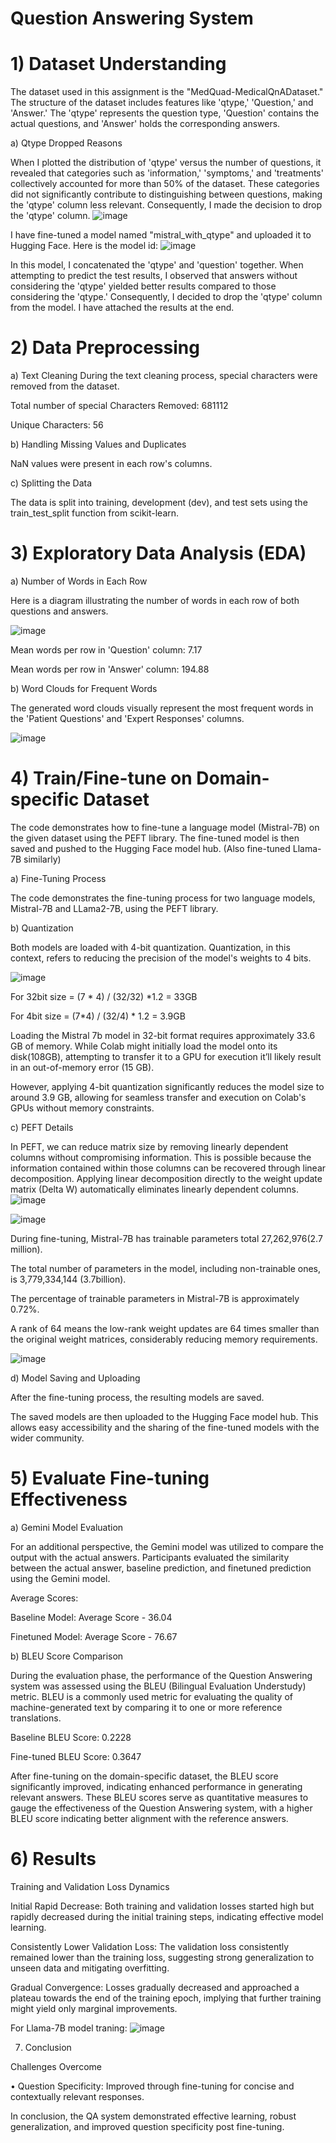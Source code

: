 # Question Answering System 

# 1) Dataset Understanding 

The dataset used in this assignment is the "MedQuad-MedicalQnADataset." The structure of the dataset includes features like 'qtype,' 'Question,' and 'Answer.' The 'qtype' represents the question type, 'Question' contains the actual questions, and 'Answer' holds the corresponding answers. 

a) Qtype Dropped Reasons 

When I plotted the distribution of 'qtype' versus the number of questions, it revealed that categories such as 'information,' 'symptoms,' and 'treatments' collectively accounted for more than 50% of the dataset. These categories did not significantly contribute to distinguishing between questions, making the 'qtype' column less relevant. Consequently, I made the decision to drop the 'qtype' column. 
![image](https://github.com/Deepakkori45/QuestionAnsweringUsingMistral/assets/111627339/9c18fd46-805f-48c6-be47-3f06a028dc91)

I have fine-tuned a model named "mistral_with_qtype" and uploaded it to Hugging Face. Here is the model id: 
![image](https://github.com/Deepakkori45/QuestionAnsweringUsingMistral/assets/111627339/21ca54ee-8902-4a20-8a0c-f8e368b6e28a)

In this model, I concatenated the 'qtype' and 'question' together. When attempting to predict the test results, I observed that answers without considering the 'qtype' yielded better results compared to those considering the 'qtype.' Consequently, I decided to drop the 'qtype' column from the model. I have attached the results at the end. 

# 2) Data Preprocessing 

a) Text Cleaning 
During the text cleaning process, special characters were removed from the dataset. 

Total number of special Characters Removed: 681112 

Unique Characters: 56 

b) Handling Missing Values and Duplicates 

NaN values were present in each row's columns. 

c) Splitting the Data 

The data is split into training, development (dev), and test sets using the train_test_split function from scikit-learn. 

 

# 3) Exploratory Data Analysis (EDA) 

a) Number of Words in Each Row 

Here is a diagram illustrating the number of words in each row of both questions and answers. 

 ![image](https://github.com/Deepakkori45/QuestionAnsweringUsingMistral/assets/111627339/21192a26-b14b-4dcd-ae51-0b264113e1a5)


Mean words per row in 'Question' column: 7.17 

Mean words per row in 'Answer' column: 194.88 

b) Word Clouds for Frequent Words 

The generated word clouds visually represent the most frequent words in the 'Patient Questions' and 'Expert Responses' columns. 

 ![image](https://github.com/Deepakkori45/QuestionAnsweringUsingMistral/assets/111627339/d2e1e340-4ca7-4268-8e13-e963ef27cc0b)

# 4) Train/Fine-tune on Domain-specific Dataset 

The code demonstrates how to fine-tune a language model (Mistral-7B) on the given dataset using the PEFT library. The fine-tuned model is then saved and pushed to the Hugging Face model hub. (Also fine-tuned Llama-7B similarly) 

a) Fine-Tuning Process 

The code demonstrates the fine-tuning process for two language models, Mistral-7B and LLama2-7B, using the PEFT library. 

 

b) Quantization 

Both models are loaded with 4-bit quantization. Quantization, in this context, refers to reducing the precision of the model's weights to 4 bits. 

![image](https://github.com/Deepakkori45/QuestionAnsweringUsingMistral/assets/111627339/6e58e031-2f5c-4b57-8659-6cc90cf28779)



For 32bit size = (7 * 4) / (32/32) *1.2 = 33GB 

For 4bit size = (7*4) / (32/4) * 1.2 = 3.9GB 

Loading the Mistral 7b model in 32-bit format requires approximately 33.6 GB of memory. While Colab might initially load the model onto its disk(108GB), attempting to transfer it to a GPU for execution it’ll likely result in an out-of-memory error (15 GB). 

However, applying 4-bit quantization significantly reduces the model size to around 3.9 GB, allowing for seamless transfer and execution on Colab's GPUs without memory constraints.  

 

c) PEFT Details 

In PEFT, we can reduce matrix size by removing linearly dependent columns without compromising information. This is possible because the information contained within those columns can be recovered through linear decomposition. Applying linear decomposition directly to the weight update matrix (Delta W) automatically eliminates linearly dependent columns. 
![image](https://github.com/Deepakkori45/QuestionAnsweringUsingMistral/assets/111627339/f1641cce-9ef0-4241-80d1-13eb084eed5b)

 ![image](https://github.com/Deepakkori45/QuestionAnsweringUsingMistral/assets/111627339/0b5e07ed-8b80-4378-b6e3-bb12a6727bf0)

 

During fine-tuning, Mistral-7B has trainable parameters total 27,262,976(2.7 million). 

The total number of parameters in the model, including non-trainable ones, is 3,779,334,144 (3.7billion). 

The percentage of trainable parameters in Mistral-7B is approximately 0.72%. 

 

 

A rank of 64 means the low-rank weight updates are 64 times smaller than the original weight matrices, considerably reducing memory requirements. 

 

 ![image](https://github.com/Deepakkori45/QuestionAnsweringUsingMistral/assets/111627339/b5c92b41-2539-46ba-8d4e-c181479b8f1e)


 

d) Model Saving and Uploading 

After the fine-tuning process, the resulting models are saved. 

The saved models are then uploaded to the Hugging Face model hub. This allows easy accessibility and the sharing of the fine-tuned models with the wider community. 

# 5) Evaluate Fine-tuning Effectiveness 

a) Gemini Model Evaluation 

For an additional perspective, the Gemini model was utilized to compare the output with the actual answers. Participants evaluated the similarity between the actual answer, baseline prediction, and finetuned prediction using the Gemini model. 

Average Scores: 

Baseline Model: Average Score - 36.04 

Finetuned Model: Average Score - 76.67 

b) BLEU Score Comparison 

During the evaluation phase, the performance of the Question Answering system was assessed using the BLEU (Bilingual Evaluation Understudy) metric. BLEU is a commonly used metric for evaluating the quality of machine-generated text by comparing it to one or more reference translations. 

Baseline BLEU Score: 0.2228 

Fine-tuned BLEU Score: 0.3647 

After fine-tuning on the domain-specific dataset, the BLEU score significantly improved, indicating enhanced performance in generating relevant answers. These BLEU scores serve as quantitative measures to gauge the effectiveness of the Question Answering system, with a higher BLEU score indicating better alignment with the reference answers. 

 
# 6) Results 

Training and Validation Loss Dynamics 

Initial Rapid Decrease: Both training and validation losses started high but rapidly decreased during the initial training steps, indicating effective model learning. 

Consistently Lower Validation Loss: The validation loss consistently remained lower than the training loss, suggesting strong generalization to unseen data and mitigating overfitting. 

Gradual Convergence: Losses gradually decreased and approached a plateau towards the end of the training epoch, implying that further training might yield only marginal improvements. 

For Llama-7B model traning: 
![image](https://github.com/Deepakkori45/QuestionAnsweringUsingMistral/assets/111627339/4ab8bb76-b226-4ab6-b458-ac5878966ba2)

 
7) Conclusion 

Challenges Overcome  

• Question Specificity: Improved through fine-tuning for concise and contextually relevant responses. 

In conclusion, the QA system demonstrated effective learning, robust generalization, and improved question specificity post fine-tuning. 
